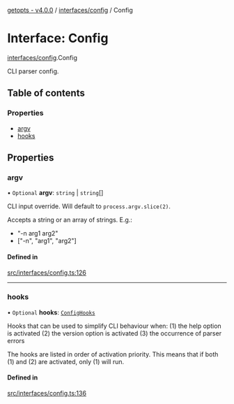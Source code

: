 [getopts - v4.0.0](../README.md) / [interfaces/config](../modules/interfaces_config.md) / Config

# Interface: Config

[interfaces/config](../modules/interfaces_config.md).Config

CLI parser config.

## Table of contents

### Properties

- [argv](interfaces_config.Config.md#argv)
- [hooks](interfaces_config.Config.md#hooks)

## Properties

### argv

• `Optional` **argv**: `string` \| `string`[]

CLI input override. Will default to `process.argv.slice(2)`.

Accepts a string or an array of strings. E.g.:

- "-n arg1 arg2"
- ["-n", "arg1", "arg2"]

#### Defined in

[src/interfaces/config.ts:126](https://github.com/prasadrajandran/node-getopts/blob/09d8331/src/interfaces/config.ts#L126)

---

### hooks

• `Optional` **hooks**: [`ConfigHooks`](interfaces_config.ConfigHooks.md)

Hooks that can be used to simplify CLI behaviour when:
(1) the help option is activated
(2) the version option is activated
(3) the occurrence of parser errors

The hooks are listed in order of activation priority. This means that if
both (1) and (2) are activated, only (1) will run.

#### Defined in

[src/interfaces/config.ts:136](https://github.com/prasadrajandran/node-getopts/blob/09d8331/src/interfaces/config.ts#L136)
